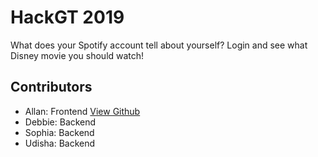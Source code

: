 # HackGT 2019
What does your Spotify account tell about yourself? Login and see what Disney movie you should watch!

## Contributors
* Allan: Frontend [View Github](https://github.gatech.edu/anguyen328)
* Debbie: Backend
* Sophia: Backend
* Udisha: Backend
